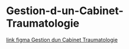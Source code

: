 # Gestion-d-un-Cabinet-Traumatologie
[link figma Gestion dun Cabinet Traumatologie](https://www.figma.com/file/LFWyVAY1pd3b6nDYn0RfQB/Brief-4?node-id=0%3A1)<br>
